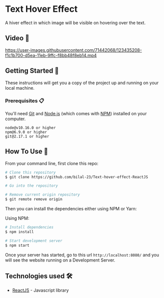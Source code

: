 # Text Hover Effect
A hiver effect in which image will be visible on hovering over the text.

## Video 🎥
  
https://user-images.githubusercontent.com/71442068/123435208-f1c1b700-d5ea-11eb-9ffc-f8bb48f8eb14.mp4

## Getting Started 🚀

These instructions will get you a copy of the project up and running on your local machine.

### Prerequisites 📋

You'll need [Git](https://git-scm.com) and [Node.js](https://nodejs.org/en/download/) (which comes with [NPM](http://npmjs.com)) installed on your computer.

```
node@v10.16.0 or higher
npm@6.9.0 or higher
git@2.17.1 or higher
```

## How To Use 🔧

From your command line, first clone this repo:

```bash
# Clone this repository
$ git clone https://github.com/bilal-23/Text-hover-effect-ReactJS

# Go into the repository

# Remove current origin repository
$ git remote remove origin
```

Then you can install the dependencies either using NPM or Yarn:

Using NPM:

```bash
# Install dependencies
$ npm install

# Start development server
$ npm start
```
Once your server has started, go to this url `http://localhost:8080/` and you will see the website running on a Development Server.


## Technologies used 🛠️

- [ReactJS](https://reactjs.org) - Javascript library



